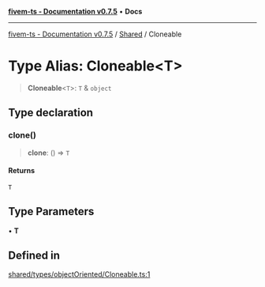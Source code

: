 [**fivem-ts - Documentation v0.7.5**](../../../README.md) • **Docs**

***

[fivem-ts - Documentation v0.7.5](../../../README.md) / [Shared](../README.md) / Cloneable

# Type Alias: Cloneable\<T\>

> **Cloneable**\<`T`\>: `T` & `object`

## Type declaration

### clone()

> **clone**: () => `T`

#### Returns

`T`

## Type Parameters

• **T**

## Defined in

[shared/types/objectOriented/Cloneable.ts:1](https://github.com/Purpose-Dev/fivem-ts/blob/main/src/shared/types/objectOriented/Cloneable.ts#L1)
